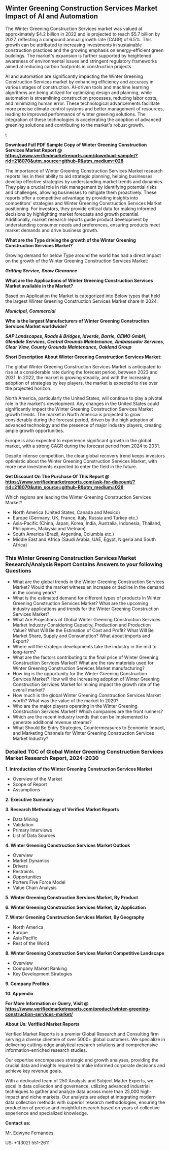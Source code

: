 <h2>Winter Greening Construction Services Market Impact of AI and Automation</h2><p>The Winter Greening Construction Services market was valued at approximately $4.2 billion in 2022 and is projected to reach $5.7 billion by 2027, reflecting a compound annual growth rate (CAGR) of 6.5%. This growth can be attributed to increasing investments in sustainable construction practices and the growing emphasis on energy-efficient green buildings. The market's expansion is further supported by heightened awareness of environmental issues and stringent regulatory frameworks aimed at reducing carbon footprints in construction projects.</p><p>AI and automation are significantly impacting the Winter Greening Construction Services market by enhancing efficiency and accuracy in various stages of construction. AI-driven tools and machine learning algorithms are being utilized for optimizing design and planning, while automation is streamlining construction processes, reducing labor costs, and minimizing human error. These technological advancements facilitate more precise climate control systems and better management of resources, leading to improved performance of winter greening solutions. The integration of these technologies is accelerating the adoption of advanced greening solutions and contributing to the market's robust growth.</p>t</p><p id="" class=""><strong>Download Full PDF Sample Copy of Winter Greening Construction Services Market Report @ <a href="https://www.verifiedmarketreports.com/download-sample/?rid=218070&utm_source=github-R&utm_medium=028" target="_blank">https://www.verifiedmarketreports.com/download-sample/?rid=218070&utm_source=github-R&utm_medium=028</a></strong></p><p>The importance of&nbsp;Winter Greening Construction Services Market research reports lies in their ability to aid strategic planning, helping businesses develop effective strategies by understanding market trends and dynamics. They play a crucial role in risk management by identifying potential risks and challenges, allowing businesses to mitigate them proactively. These reports offer a competitive advantage by providing insights into competitors' strategies and Winter Greening Construction Services Market positioning. For investors, they provide critical data for making informed decisions by highlighting market forecasts and growth potential. Additionally, market research reports guide product development by understanding consumer needs and preferences, ensuring products meet market demands and drive business growth.</p><p><strong>What are the&nbsp;Type driving the growth of the Winter Greening Construction Services Market?</strong></p><p id="" class="">Growing demand for below Type around the world has had a direct impact on the growth of the Winter Greening Construction Services Market:</p><em><strong>Gritting Service, Snow Clearance</strong></em></p><strong>What are the&nbsp;Applications&nbsp;of Winter Greening Construction Services Market available in the Market?</strong></p><p id="" class="">Based on Application the Market is categorized into Below types that held the largest Winter Greening Construction Services Market share In 2024.</p><em><strong>Municipal, Commercial</strong></em></p><strong>Who is the largest Manufacturers of Winter Greening Construction Services Market worldwide?</strong></p><p><em><strong>SAP Landscapes, Roads & Bridges, Idverde, Barrie, CEMO GmbH, Glendale Services, Central Grounds Maintenance, Ambassador Services, Clear View, County Grounds Maintenance, Oakland Group</strong></em></p><p id="" class=""><strong>Short Description About Winter Greening Construction Services Market:</strong></p><p>The global Winter Greening Construction Services Market is anticipated to rise at a considerable rate during the forecast period, between 2023 and 2031. In 2022, the market is growing steadily, and with the increasing adoption of strategies by key players, the market is expected to rise over the projected horizon.</p><p>North America, particularly the United States, will continue to play a pivotal role in the market's development. Any changes in the United States could significantly impact the Winter Greening Construction Services Market growth trends. The market in North America is projected to grow considerably during the forecast period, driven by the high adoption of advanced technology and the presence of major industry players, creating ample growth opportunities.</p><p>Europe is also expected to experience significant growth in the global market, with a strong CAGR during the forecast period from 2024 to 2031.</p><p>Despite intense competition, the clear global recovery trend keeps investors optimistic about the Winter Greening Construction Services Market, with more new investments expected to enter the field in the future.</p><p id="" class=""><strong>Get Discount On The Purchase Of This Report @ <a href="https://www.verifiedmarketreports.com/ask-for-discount/?rid=218070&utm_source=github-R&utm_medium=028" target="_blank">https://www.verifiedmarketreports.com/ask-for-discount/?rid=218070&utm_source=github-R&utm_medium=028</a></strong></p>Which regions are leading the Winter Greening Construction Services Market?</p><ul><li>North America (United States, Canada and Mexico)</li><li>Europe (Germany, UK, France, Italy, Russia and Turkey etc.)</li><li>Asia-Pacific (China, Japan, Korea, India, Australia, Indonesia, Thailand, Philippines, Malaysia and Vietnam)</li><li>South America (Brazil, Argentina, Columbia etc.)</li><li>Middle East and Africa (Saudi Arabia, UAE, Egypt, Nigeria and South Africa)</li></ul><h3 id="" class="">This Winter Greening Construction Services Market Research/Analysis Report Contains Answers to your following Questions</h3><ul><li>What are the global trends in the Winter Greening Construction Services Market? Would the market witness an increase or decline in the demand in the coming years?</li><li>What is the estimated demand for different types of products in Winter Greening Construction Services Market? What are the upcoming industry applications and trends for the Winter Greening Construction Services Market?</li><li>What Are Projections of Global Winter Greening Construction Services Market Industry Considering Capacity, Production and Production Value? What Will Be the Estimation of Cost and Profit? What Will Be Market Share, Supply and Consumption? What about imports and Export?</li><li>Where will the strategic developments take the industry in the mid to long-term?</li><li>What are the factors contributing to the final price of Winter Greening Construction Services Market? What are the raw materials used for Winter Greening Construction Services Market manufacturing?</li><li>How big is the opportunity for the Winter Greening Construction Services Market? How will the increasing adoption of Winter Greening Construction Services Market for mining impact the growth rate of the overall market?</li><li>How much is the global Winter Greening Construction Services Market worth? What was the value of the market In 2020?</li><li>Who are the major players operating in the Winter Greening Construction Services Market? Which companies are the front runners?</li><li>Which are the recent industry trends that can be implemented to generate additional revenue streams?</li><li>What Should Be Entry Strategies, Countermeasures to Economic Impact, and Marketing Channels for Winter Greening Construction Services Market Industry?</li></ul><h3 id="" class="">Detailed TOC of Global Winter Greening Construction Services Market Research Report, 2024-2030</h3><p id="" class=""><strong>1. Introduction of the Winter Greening Construction Services Market</strong></p><ul><li>Overview of the Market</li><li>Scope of Report</li><li>Assumptions</li></ul><p id="" class=""><strong>2. Executive Summary</strong></p><p id="" class=""><strong>3. Research Methodology of Verified Market Reports</strong></p><ul><li>Data Mining</li><li>Validation</li><li>Primary Interviews</li><li>List of Data Sources</li></ul><p id="" class=""><strong>4. Winter Greening Construction Services Market Outlook</strong></p><ul><li>Overview</li><li>Market Dynamics</li><li>Drivers</li><li>Restraints</li><li>Opportunities</li><li>Porters Five Force Model</li><li>Value Chain Analysis</li></ul><p id="" class=""><strong>5. Winter Greening Construction Services Market, By Product</strong></p><p id="" class=""><strong>6. Winter Greening Construction Services Market, By Application</strong></p><p id="" class=""><strong>7. Winter Greening Construction Services Market, By Geography</strong></p><ul><li>North America</li><li>Europe</li><li>Asia Pacific</li><li>Rest of the World</li></ul><p id="" class=""><strong>8. Winter Greening Construction Services Market Competitive Landscape</strong></p><ul><li>Overview</li><li>Company Market Ranking</li><li>Key Development Strategies</li></ul><p id="" class=""><strong>9. Company Profiles</strong></p><p id="" class=""><strong>10. Appendix</strong></p><p id="" class=""><strong>For More Information or Query, Visit @ <a href="https://www.verifiedmarketreports.com/product/winter-greening-construction-services-market/" target="_blank">https://www.verifiedmarketreports.com/product/winter-greening-construction-services-market/</a></strong></p><p id="" class=""><strong>About Us: Verified Market Reports</strong></p><p id="" class="">Verified Market Reports is a premier Global Research and Consulting firm serving a diverse clientele of over 5000+ global customers. We specialize in delivering cutting-edge analytical research solutions and comprehensive information-enriched research studies.</p><p id="" class="">Our expertise encompasses strategic and growth analyses, providing the crucial data and insights required to make informed corporate decisions and achieve key revenue goals.</p><p id="" class="">With a dedicated team of 250 Analysts and Subject Matter Experts, we excel in data collection and governance, utilizing advanced industrial techniques to gather and analyze data across more than 25,000 high-impact and niche markets. Our analysts are adept at integrating modern data collection methods with superior research methodologies, ensuring the production of precise and insightful research based on years of collective experience and specialized knowledge.</p><p id="" class=""><strong>Contact us:</strong></p><p id="" class="">Mr. Edwyne Fernandes</p><p id="" class="">US: +1(302) 551-2611</p>